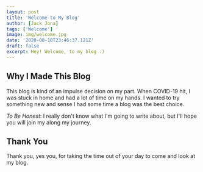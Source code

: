 ```yaml
---
layout: post
title: 'Welcome to My Blog'
author: [Jack Jona]
tags: ['Welcome']
image: img/welcome.jpg
date: '2020-08-18T23:46:37.121Z'
draft: false
excerpt: Hey! Welcome, to my blog :)
---
```

## Why I Made This Blog
<p>
This blog is kind of an impulse decision on my part. When COVID-19 hit, I was stuck in home and had a lot of time on my hands. I wanted to try something new and sense I had some time a blog was the best choice.
</p>

*To Be Honest*: I really don't know what I'm going to write about, but I'll hope you will join my along my journey.

## Thank You

Thank you, yes you, for taking the time out of your day to come and look at my blog. 

<br></br>